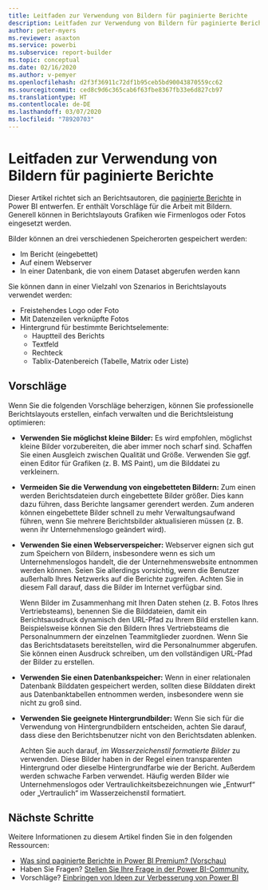 ```yaml
---
title: Leitfaden zur Verwendung von Bildern für paginierte Berichte
description: Leitfaden zur Verwendung von Bildern für paginierte Berichte in Power BI
author: peter-myers
ms.reviewer: asaxton
ms.service: powerbi
ms.subservice: report-builder
ms.topic: conceptual
ms.date: 02/16/2020
ms.author: v-pemyer
ms.openlocfilehash: d2f3f36911c72df1b95ceb5bd90043870559cc62
ms.sourcegitcommit: ced8c9d6c365cab6f63fbe8367fb33e6d827cb97
ms.translationtype: HT
ms.contentlocale: de-DE
ms.lasthandoff: 03/07/2020
ms.locfileid: "78920703"
---
```

# <a name="image-use-guidance-for-paginated-reports"></a>Leitfaden zur Verwendung von Bildern für paginierte Berichte

Dieser Artikel richtet sich an Berichtsautoren, die [paginierte Berichte](../paginated-reports/paginated-reports-report-builder-power-bi.md) in Power BI entwerfen. Er enthält Vorschläge für die Arbeit mit Bildern. Generell können in Berichtslayouts Grafiken wie Firmenlogos oder Fotos eingesetzt werden.

Bilder können an drei verschiedenen Speicherorten gespeichert werden:

- Im Bericht (eingebettet)
- Auf einem Webserver
- In einer Datenbank, die von einem Dataset abgerufen werden kann

Sie können dann in einer Vielzahl von Szenarios in Berichtslayouts verwendet werden:

- Freistehendes Logo oder Foto
- Mit Datenzeilen verknüpfte Fotos
- Hintergrund für bestimmte Berichtselemente:
  - Hauptteil des Berichts
  - Textfeld
  - Rechteck
  - Tablix-Datenbereich (Tabelle, Matrix oder Liste)

## <a name="suggestions"></a>Vorschläge

Wenn Sie die folgenden Vorschläge beherzigen, können Sie professionelle Berichtslayouts erstellen, einfach verwalten und die Berichtsleistung optimieren:

- **Verwenden Sie möglichst kleine Bilder:** Es wird empfohlen, möglichst kleine Bilder vorzubereiten, die aber immer noch scharf sind. Schaffen Sie einen Ausgleich zwischen Qualität und Größe. Verwenden Sie ggf. einen Editor für Grafiken (z. B. MS Paint), um die Bilddatei zu verkleinern.
- **Vermeiden Sie die Verwendung von eingebetteten Bildern:** Zum einen werden Berichtsdateien durch eingebettete Bilder größer. Dies kann dazu führen, dass Berichte langsamer gerendert werden. Zum anderen können eingebettete Bilder schnell zu mehr Verwaltungsaufwand führen, wenn Sie mehrere Berichtsbilder aktualisieren müssen (z. B. wenn ihr Unternehmenslogo geändert wird).
- **Verwenden Sie einen Webserverspeicher:** Webserver eignen sich gut zum Speichern von Bildern, insbesondere wenn es sich um Unternehmenslogos handelt, die der Unternehmenswebsite entnommen werden können. Seien Sie allerdings vorsichtig, wenn die Benutzer außerhalb Ihres Netzwerks auf die Berichte zugreifen. Achten Sie in diesem Fall darauf, dass die Bilder im Internet verfügbar sind.

    Wenn Bilder im Zusammenhang mit Ihren Daten stehen (z. B. Fotos Ihres Vertriebsteams), benennen Sie die Bilddateien, damit ein Berichtsausdruck dynamisch den URL-Pfad zu Ihrem Bild erstellen kann. Beispielsweise können Sie den Bildern Ihres Vertriebsteams die Personalnummern der einzelnen Teammitglieder zuordnen. Wenn Sie das Berichtsdatasets bereitstellen, wird die Personalnummer abgerufen. Sie können einen Ausdruck schreiben, um den vollständigen URL-Pfad der Bilder zu erstellen.
- **Verwenden Sie einen Datenbankspeicher:** Wenn in einer relationalen Datenbank Bilddaten gespeichert werden, sollten diese Bilddaten direkt aus Datenbanktabellen entnommen werden, insbesondere wenn sie nicht zu groß sind.
- **Verwenden Sie geeignete Hintergrundbilder:** Wenn Sie sich für die Verwendung von Hintergrundbildern entscheiden, achten Sie darauf, dass diese den Berichtsbenutzer nicht von den Berichtsdaten ablenken. 

    Achten Sie auch darauf, _im Wasserzeichenstil formatierte Bilder_ zu verwenden. Diese Bilder haben in der Regel einen transparenten Hintergrund oder dieselbe Hintergrundfarbe wie der Bericht. Außerdem werden schwache Farben verwendet. Häufig werden Bilder wie Unternehmenslogos oder Vertraulichkeitsbezeichnungen wie „Entwurf“ oder „Vertraulich“ im Wasserzeichenstil formatiert.

## <a name="next-steps"></a>Nächste Schritte

Weitere Informationen zu diesem Artikel finden Sie in den folgenden Ressourcen:

- [Was sind paginierte Berichte in Power BI Premium? (Vorschau)](../paginated-reports/paginated-reports-report-builder-power-bi.md)
- Haben Sie Fragen? [Stellen Sie Ihre Frage in der Power BI-Community.](https://community.powerbi.com/)
- Vorschläge? [Einbringen von Ideen zur Verbesserung von Power BI](https://ideas.powerbi.com/)
